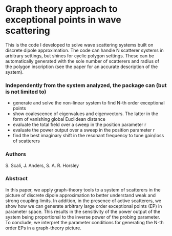 # Graph theory approach to exceptional points in wave scattering

This is the code I developed to solve wave scattering systems built on discrete dipole approximation. The code can handle N scatterer systems in arbitrary settings, but shines for cyclic polygon settings. These can be automatically generated with the sole number of scatterers and radius of the polygon inscription (see the paper for an accurate description of the system).

### Independently from the system analyzed, the package can (but is not limited to)
- generate and solve the non-linear system to find N-th order exceptional points
- show coalescence of eigenvalues and eigenvectors. The latter in the form of vanishing global Euclidean distance
- evaluate the total field over a sweep in the position parameter r
- evaluate the power output over a sweep in the position parameter r
- find the best imaginary shift in the resonant frequency to tune gain/loss of scatterers

### Authors
S. Scali, J. Anders, S. A. R. Horsley

### Abstract
In this paper, we apply graph-theory tools to a system of scatterers in the picture of discrete dipole approximation to better understand weak and strong coupling limits. In addition, in the presence of active scatterers, we show how we can generate arbitrary large order exceptional points (EP) in parameter space. This results in the sensitivity of the power output of the system being proportional to the inverse power of the probing parameter. To conclude, we interpret the parameter conditions for generating the N-th order EPs in a graph-theory picture.
